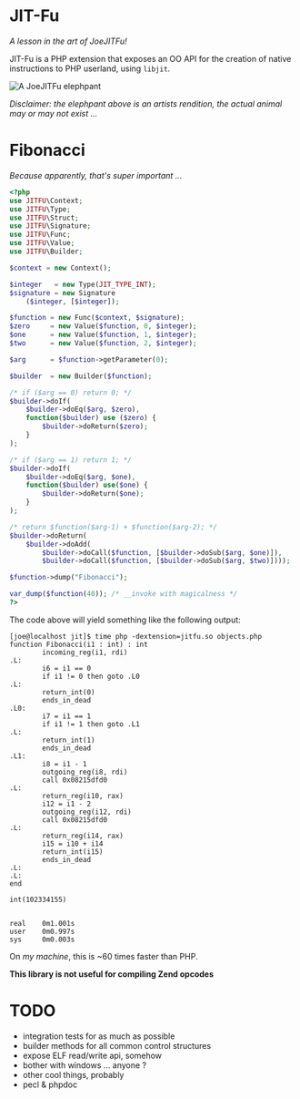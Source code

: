 JIT-Fu
======
*A lesson in the art of JoeJITFu!*

JIT-Fu is a PHP extension that exposes an OO API for the creation of native instructions to PHP userland, using ```libjit```.

![A JoeJITFu elephpant](http://i.imgur.com/GirIOWs.png)

*Disclaimer: the elephpant above is an artists rendition, the actual animal may or may not exist ...*

Fibonacci
=========
*Because apparently, that's super important ...*

```php
<?php
use JITFU\Context;
use JITFU\Type;
use JITFU\Struct;
use JITFU\Signature;
use JITFU\Func;
use JITFU\Value;
use JITFU\Builder;

$context = new Context();

$integer   = new Type(JIT_TYPE_INT);
$signature = new Signature
	($integer, [$integer]);

$function = new Func($context, $signature);
$zero     = new Value($function, 0, $integer);
$one      = new Value($function, 1, $integer);
$two      = new Value($function, 2, $integer);

$arg      = $function->getParameter(0);

$builder  = new Builder($function);

/* if ($arg == 0) return 0; */
$builder->doIf(
	$builder->doEq($arg, $zero),
	function($builder) use ($zero) {
		$builder->doReturn($zero);
	}
);

/* if ($arg == 1) return 1; */
$builder->doIf(
	$builder->doEq($arg, $one),
	function($builder) use($one) {
		$builder->doReturn($one);
	}
);

/* return $function($arg-1) + $function($arg-2); */
$builder->doReturn(
	$builder->doAdd(
		$builder->doCall($function, [$builder->doSub($arg, $one)]),
		$builder->doCall($function, [$builder->doSub($arg, $two)])));

$function->dump("Fibonacci");

var_dump($function(40)); /* __invoke with magicalness */
?>
```

The code above will yield something like the following output:

```
[joe@localhost jit]$ time php -dextension=jitfu.so objects.php 
function Fibonacci(i1 : int) : int
        incoming_reg(i1, rdi)
.L:
        i6 = i1 == 0
        if i1 != 0 then goto .L0
.L:
        return_int(0)
        ends_in_dead
.L0:
        i7 = i1 == 1
        if i1 != 1 then goto .L1
.L:
        return_int(1)
        ends_in_dead
.L1:
        i8 = i1 - 1
        outgoing_reg(i8, rdi)
        call 0x08215dfd0
.L:
        return_reg(i10, rax)
        i12 = i1 - 2
        outgoing_reg(i12, rdi)
        call 0x08215dfd0
.L:
        return_reg(i14, rax)
        i15 = i10 + i14
        return_int(i15)
        ends_in_dead
.L:
.L:
end

int(102334155)


real    0m1.001s
user    0m0.997s
sys     0m0.003s
```

On *my machine*, this is ~60 times faster than PHP.

**This library is not useful for compiling Zend opcodes**

TODO
====

  * integration tests for as much as possible
  * builder methods for all common control structures
  * expose ELF read/write api, somehow
  * bother with windows ... anyone ?
  * other cool things, probably
  * pecl & phpdoc

